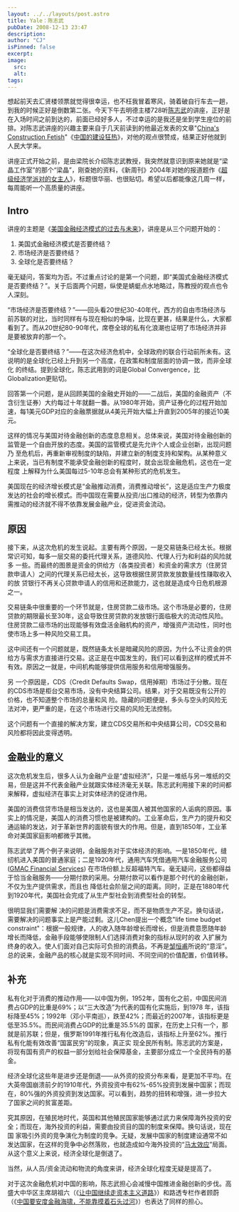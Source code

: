 ```yaml
---
layout: ../../layouts/post.astro
title: Yale：陈志武
pubDate: 2008-12-13 23:47
description: 
author: "CJ"
isPinned: false
excerpt: 
image:
  src:
  alt:
tags: 
---
```

想起前天去汇贤楼领票就觉得很幸运，也不枉我冒着寒风，骑着破自行车去一趟，到我的时候正好是倒数第二张。今天下午去明德主楼728听[陈志武](https://mba.yale.edu/faculty/profiles/chen.shtml)的讲座，正好是在入场时间之前到达的，前面已经好多人，不过幸运的是我还是坐到学生座位的前排。对陈志武讲座的兴趣主要来自于几天前读到的他最近发表的文章"[China's Construction Fetish](https://www.project-syndicate.org/commentary/chen1)"《[中国的建设狂热](https://www.project-syndicate.org/commentary/chen1/Chinese)》，对他的观点很赞成，结果正好他就到人民大学来。

讲座正式开始之前，是由梁院长介绍陈志武教授，我突然就意识到原来她就是“梁晶工作室”的那个“梁晶”，刚查她的资料，《新周刊》2004年对她的报道题作《[超级经济学派对的女主人](https://culture.163.com/partner/weekly/editor/040210/040210_82403.html)》，标题很华丽、也很贴切。希望以后都能像这几周一样，每周能听一个高质量的讲座。

## Intro
讲座的主题是《[美国金融经济模式的过去与未来](https://www.hanqing.ruc.edu.cn/detail.php?class=news&iClassID=8&iInfoID=505)》，讲座是从三个问题开始的：

1.  美国式金融经济模式是否要终结？
2.  市场经济是否要终结？
3.  全球化是否要终结？

毫无疑问，答案均为否。不过重点讨论的是第一个问题，即“美国式金融经济模式是否要终结？”。关于后面两个问题，纵使是蜻蜓点水地略过，陈教授的观点也令人深刻。

“市场经济是否要终结？”——回头看20世纪30-40年代，西方的自由市场经济与前苏联的对比，当时同样有与现在相似的争端，比现在更甚，结果是什么，大家都看到了。而从20世纪80-90年代，席卷全球的私有化浪潮也证明了市场经济并非是要被放弃的那一个。

“全球化是否要终结？”——在这次经济危机中，全球政府的联合行动前所未有。这说明的是全球化已经上升到另一个高度，在政策和制度层面的协调一致，而非全球化 的终结。提到全球化，陈志武用到的词是Global Convergence，比Globalization更贴切。

回答第一个问题，是从回顾美国的金融史开始的——二战后，美国的金融资产（不含衍生证券）大约每过十年就翻一番。从1980年开始，资产证券化的过程开始加速，每1美元GDP对应的金融票据就从4美元开始大幅上升直到2005年的接近10美元。

这样的情况与美国对待金融创新的态度息息相关。总体来说，美国对待金融创新的监管是一个自由开放的态度。美国的监管模式是先允许个人或企业创新，出现问题乃 至危机后，再重新审视制度的缺陷，并建立新的制度支持和架构。从某种意义上来说，当已有制度不能承受金融创新的程度时，就会出现金融危机，这也在一定程度 上解释为什么美国每过5-10年总会有某种形式的危机发生。

美国现在的经济增长模式是“金融推动消费，消费推动增长”，这是适应生产力极度发达的社会的增长模式。而中国现在需要从投资/出口推动的经济，转型为依靠内需推动的经济就不得不依靠发展金融产业，促进资金流动。
## 原因
接下来，从这次危机的发生说起。主要有两个原因，一是交易链条已经太长。根据常识可知，每多一层交易的委托代理关系，道德风险、代理人行为和利益的风险就多 一些。而最终的图景是资金的供给方（各类投资者）和资金的需求方（住房贷款申请人）之间的代理关系已经太长，这导致根据住房贷款发放数量线性赚取收入的放 贷银行不再关心贷款申请人的信用和还款能力，这也就是造成今日危机根源之一。

交易链条中很重要的一个环节就是，住房贷款二级市场。这个市场是必要的，住房贷款的期限最长至30年，这会导致住房贷款的发放银行面临极大的流动性风险。住房贷款二级市场的出现能够有效盘活金融机构的资产，增强资产流动性，同时也使市场上多一种风险交易工具。

这中间还有一个问题就是，既然链条太长是暗藏风险的原因，为什么不让资金的供给方与需求方直接进行交易。这正是在中国发生的，我们可以看到这样的模式并不有效。原因之一就是，中间机构能够提供信用服务和信用增强服务。

另 一个原因是，CDS（Credit Defaults Swap，信用掉期）市场过于分散。现在的CDS市场是柜台交易市场，没有中央结算公司。结果，对于交易既没有公开的价格，也不知道整个市场的总量和风 险。隐藏的问题便是，多头与空头的风险无法对冲，更严重的是，在这个市场进行交易的风险无法控制。

这个问题有一个直接的解决方案，建立CDS交易所和中央结算公司，CDS交易和风险都将因此变得透明。
## 金融业的意义
这次危机发生后，很多人认为金融产业是“虚拟经济”，只是一堆纸与另一堆纸的交易，但是这并不代表金融产业就跟实体经济毫无关联。陈志武利用接下来的时间都来解释，虚拟经济在事实上对实体经济的促进作用。

美国的消费信贷市场是相当发达的，这也是美国人被其他国家的人诟病的原因。事实上的情况是，美国人的消费习惯也是被建构的。工业革命后，生产力的提升和交通运输的发达，对于革新世界的面貌有很大的作用。但是，直到1850年，工业革命对美国家庭影响都微乎其微。

陈志武举了两个例子来说明，金融服务对于实体经济的影响。一是1850年代，缝纫机进入美国的普通家庭；二是1920年代，通用汽车凭借通用汽车金融服务公司([GMAC Financial Services](https://www.gmacfs.com/)) 在市场份额上反超福特汽车。毫无疑问，这些都得益于恰当金融服务——分期付款的采用。分期付款可以看作是那个时代的金融创新，不仅为生产提供需求，而且也 降低社会阶层之间的距离。同时，正是在1880年代到1920年代，美国社会完成了从生产型社会到消费型社会的转型。

很明显我们需要解 决的问题是消费需求不足，而不是物质生产不足。换句话说，需要解决的问题事实上是产能过剩。这儿Chen提出一个概念"life time budget constraint"：根据一般规律，人的收入随年龄增长而增长，但是消费意愿随年龄增长而降低，金融手段能够使限制人们选择消费对象的指标从现时的收 入扩展为终身的收入。使人们面对自己实际可负担的消费品，不再是[邹恒甫](https://zouhengfu.blog.sohu.com/)所说的“意淫”。总的说来，金融产品的核心就是实现不同时间、不同空间的价值配置，价值转移。

## 补充
私有化对于消费的推动作用——以中国为例，1952年，国有化之前，中国民间消费占GDP的比重是69%；以“三大改造”为代表的国有化实施后，到1978 年，该指标降至45%；1992年（邓小平南巡），跌至42%；而最近的2007年，该指标更是低至35.5%。而民间消费占GDP的比重是35.5%的 国家，在历史上只有一个，那就是前苏联；但是，俄罗斯1991年推行私有化改造后，该指标上升至62%。推行私有化能有效改善“国富民穷”的现象，真正实 现全民所有制。陈志武的方案是，将现有国有资产的权益一部分划给社会保障基金，主要部分成立一个全民持有的基金。

经济全球化这些年是进步还是倒退——从外资的投资分布来看，是更加不平均。在大英帝国崩溃前夕的1910年代，外资投资中有62%-65%投资到发展中国家；而现在，80%强的外资投资到发达国家。可以看到，趋势的扭转和增强，进一步拉大了国家之间的贫富差距。

究其原因，在殖民地时代，英国和其他殖民国家能够通过武力来保障海外投资的安全；而现在，海外投资的利益，需要由投资目的国的制度来保障。换句话说，现在国 家吸引外资的竞争演化为制度的竞争。无疑，发展中国家的制度建设通常不如发达国家，在这样的竞争中必然落败，也就造成如今海外投资的“[马太效应](https://zh.wikipedia.org/wiki/%E9%A9%AC%E5%A4%AA%E6%95%88%E5%BA%94)”局面。从这个意义上来说，经济全球化是倒退了。

当然，从人员/资金流动和物流的角度来讲，经济全球化程度无疑是提高了。

对于这次金融危机对中国的影响，陈志武担心会减慢中国推进金融创新的步伐。高盛大中华区主席胡祖六（《[让中国继续走资本主义道路](https://chinese.wsj.com/gb/20081212/opn190556.asp)》）和路透专栏作者顾蔚（《[中国要安度金融海啸，不能靠摸着石头过河](https://cn.reuters.com/article/columnistNews/idCNChina-3127320081211?sp=true)》）也表达了同样的担心。
